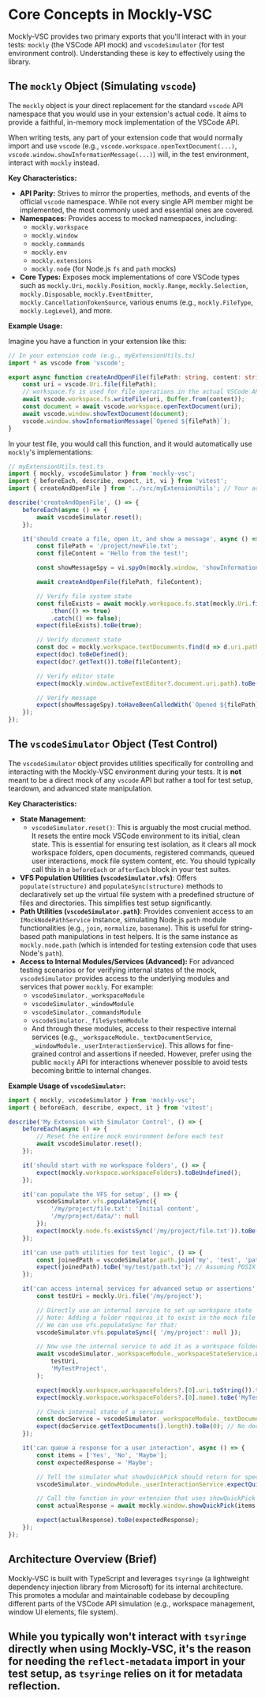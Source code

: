# Core Concepts in Mockly-VSC

Mockly-VSC provides two primary exports that you'll interact with in your tests: `mockly` (the VSCode API mock) and `vscodeSimulator` (for test environment control). Understanding these is key to effectively using the library.

## The `mockly` Object (Simulating `vscode`)

The `mockly` object is your direct replacement for the standard `vscode` API namespace that you would use in your extension's actual code. It aims to provide a faithful, in-memory mock implementation of the VSCode API.

When writing tests, any part of your extension code that would normally import and use `vscode` (e.g., `vscode.workspace.openTextDocument(...)`, `vscode.window.showInformationMessage(...)`) will, in the test environment, interact with `mockly` instead.

**Key Characteristics:**

-   **API Parity:** Strives to mirror the properties, methods, and events of the official `vscode` namespace. While not every single API member might be implemented, the most commonly used and essential ones are covered.
-   **Namespaces:** Provides access to mocked namespaces, including:
    -   `mockly.workspace`
    -   `mockly.window`
    -   `mockly.commands`
    -   `mockly.env`
    -   `mockly.extensions`
    -   `mockly.node` (for Node.js `fs` and `path` mocks)
-   **Core Types:** Exposes mock implementations of core VSCode types such as `mockly.Uri`, `mockly.Position`, `mockly.Range`, `mockly.Selection`, `mockly.Disposable`, `mockly.EventEmitter`, `mockly.CancellationTokenSource`, various enums (e.g., `mockly.FileType`, `mockly.LogLevel`), and more.

**Example Usage:**

Imagine you have a function in your extension like this:

~~~typescript
// In your extension code (e.g., myExtensionUtils.ts)
import * as vscode from 'vscode';

export async function createAndOpenFile(filePath: string, content: string) {
	const uri = vscode.Uri.file(filePath);
	// workspace.fs is used for file operations in the actual VSCode API
	await vscode.workspace.fs.writeFile(uri, Buffer.from(content));
	const document = await vscode.workspace.openTextDocument(uri);
	await vscode.window.showTextDocument(document);
	vscode.window.showInformationMessage(`Opened ${filePath}`);
}
~~~

In your test file, you would call this function, and it would automatically use `mockly`'s implementations:

~~~typescript
// myExtensionUtils.test.ts
import { mockly, vscodeSimulator } from 'mockly-vsc';
import { beforeEach, describe, expect, it, vi } from 'vitest';
import { createAndOpenFile } from '../src/myExtensionUtils'; // Your actual extension code

describe('createAndOpenFile', () => {
	beforeEach(async () => {
		await vscodeSimulator.reset();
	});

	it('should create a file, open it, and show a message', async () => {
		const filePath = '/project/newFile.txt';
		const fileContent = 'Hello from the test!';

		const showMessageSpy = vi.spyOn(mockly.window, 'showInformationMessage');

		await createAndOpenFile(filePath, fileContent);

		// Verify file system state
		const fileExists = await mockly.workspace.fs.stat(mockly.Uri.file(filePath))
			.then(() => true)
			.catch(() => false);
		expect(fileExists).toBe(true);

		// Verify document state
		const doc = mockly.workspace.textDocuments.find(d => d.uri.path === filePath);
		expect(doc).toBeDefined();
		expect(doc?.getText()).toBe(fileContent);

		// Verify editor state
		expect(mockly.window.activeTextEditor?.document.uri.path).toBe(filePath);

		// Verify message
		expect(showMessageSpy).toHaveBeenCalledWith(`Opened ${filePath}`);
	});
});
~~~

## The `vscodeSimulator` Object (Test Control)

The `vscodeSimulator` object provides utilities specifically for controlling and interacting with the Mockly-VSC environment during your tests. It is **not** meant to be a direct mock of any `vscode` API but rather a tool for test setup, teardown, and advanced state manipulation.

**Key Characteristics:**

-   **State Management:**
    -   `vscodeSimulator.reset()`: This is arguably the most crucial method. It resets the entire mock VSCode environment to its initial, clean state. This is essential for ensuring test isolation, as it clears all mock workspace folders, open documents, registered commands, queued user interactions, mock file system content, etc. You should typically call this in a `beforeEach` or `afterEach` block in your test suites.
-   **VFS Population Utilities (`vscodeSimulator.vfs`)**:
    Offers `populate(structure)` and `populateSync(structure)` methods to declaratively set up the virtual file system with a predefined structure of files and directories. This simplifies test setup significantly.
-   **Path Utilities (`vscodeSimulator.path`)**:
    Provides convenient access to an `IMockNodePathService` instance, simulating Node.js `path` module functionalities (e.g., `join`, `normalize`, `basename`). This is useful for string-based path manipulations in test helpers. It is the same instance as `mockly.node.path` (which is intended for testing extension code that uses Node's `path`).
-   **Access to Internal Modules/Services (Advanced):**
    For advanced testing scenarios or for verifying internal states of the mock, `vscodeSimulator` provides access to the underlying modules and services that power `mockly`. For example:
    -   `vscodeSimulator._workspaceModule`
    -   `vscodeSimulator._windowModule`
    -   `vscodeSimulator._commandsModule`
    -   `vscodeSimulator._fileSystemModule`
    -   And through these modules, access to their respective internal services (e.g., `_workspaceModule._textDocumentService`, `_windowModule._userInteractionService`).
        This allows for fine-grained control and assertions if needed. However, prefer using the public `mockly` API for interactions whenever possible to avoid tests becoming brittle to internal changes.

**Example Usage of `vscodeSimulator`:**

~~~typescript
import { mockly, vscodeSimulator } from 'mockly-vsc';
import { beforeEach, describe, expect, it } from 'vitest';

describe('My Extension with Simulator Control', () => {
	beforeEach(async () => {
		// Reset the entire mock environment before each test
		await vscodeSimulator.reset();
	});

	it('should start with no workspace folders', () => {
		expect(mockly.workspace.workspaceFolders).toBeUndefined();
	});

    it('can populate the VFS for setup', () => {
        vscodeSimulator.vfs.populateSync({
            '/my/project/file.txt': 'Initial content',
            '/my/project/data/': null
        });
        expect(mockly.node.fs.existsSync('/my/project/file.txt')).toBe(true);
    });

	it('can use path utilities for test logic', () => {
		const joinedPath = vscodeSimulator.path.join('my', 'test', 'path.txt');
		expect(joinedPath).toBe('my/test/path.txt'); // Assuming POSIX mode default
	});

	it('can access internal services for advanced setup or assertions', async () => {
		const testUri = mockly.Uri.file('/my/project');

		// Directly use an internal service to set up workspace state
		// Note: Adding a folder requires it to exist in the mock file system first.
        // We can use vfs.populateSync for that:
        vscodeSimulator.vfs.populateSync({ '/my/project': null });

		// Now use the internal service to add it as a workspace folder
		await vscodeSimulator._workspaceModule._workspaceStateService.addWorkspaceFolder(
			testUri,
			'MyTestProject',
		);

		expect(mockly.workspace.workspaceFolders?.[0].uri.toString()).toBe(testUri.toString());
		expect(mockly.workspace.workspaceFolders?.[0].name).toBe('MyTestProject');

		// Check internal state of a service
		const docService = vscodeSimulator._workspaceModule._textDocumentService;
		expect(docService.getTextDocuments().length).toBe(0); // No documents opened yet via the public API
	});

	it('can queue a response for a user interaction', async () => {
		const items = ['Yes', 'No', 'Maybe'];
		const expectedResponse = 'Maybe';

		// Tell the simulator what showQuickPick should return for specific items
		vscodeSimulator._windowModule._userInteractionService.expectQuickPickAndReturn(items, expectedResponse);

		// Call the function in your extension that uses showQuickPick
		const actualResponse = await mockly.window.showQuickPick(items, { placeHolder: 'Choose one:' });

		expect(actualResponse).toBe(expectedResponse);
	});
});
~~~

## Architecture Overview (Brief)

Mockly-VSC is built with TypeScript and leverages `tsyringe` (a lightweight dependency injection library from Microsoft) for its internal architecture. This promotes a modular and maintainable codebase by decoupling different parts of the VSCode API simulation (e.g., workspace management, window UI elements, file system).

While you typically won't interact with `tsyringe` directly when using Mockly-VSC, it's the reason for needing the `reflect-metadata` import in your test setup, as `tsyringe` relies on it for metadata reflection.
---